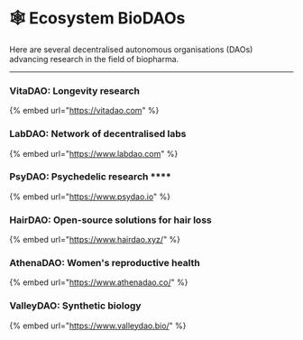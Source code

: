 # 🕸 Ecosystem BioDAOs

Here are several decentralised autonomous organisations (DAOs) advancing research in the field of biopharma.&#x20;

****

### **VitaDAO:** **Longevity research**&#x20;

{% embed url="https://vitadao.com" %}

### **LabDAO:** Network of decentralised labs

{% embed url="https://www.labdao.com" %}

### **PsyDAO:** Psychedelic research ****&#x20;

{% embed url="https://www.psydao.io" %}

### **HairDAO:** Open-source solutions for hair loss

{% embed url="https://www.hairdao.xyz/" %}

### AthenaDAO: Women's reproductive health&#x20;

{% embed url="https://www.athenadao.co/" %}

### ValleyDAO: Synthetic biology

{% embed url="https://www.valleydao.bio/" %}
